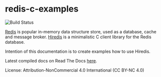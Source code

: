# redis-c-examples

![Build Status](https://readthedocs.org/projects/redis-c-examples/badge/?version=latest)

[Redis](https://redis.io/) is popular in-memory data structure store, used as a database, cache and message broker. [Hiredis](https://github.com/redis/hiredis) is a minimalistic C client library for the Redis database.

Intention of this documentation is to create examples how to use Hiredis.

Latest compiled docs on Read The Docs [here](http://redis-c-examples.readthedocs.io/).

License: Attribution-NonCommercial 4.0 International (CC BY-NC 4.0)
